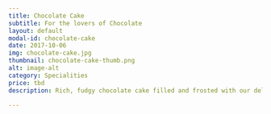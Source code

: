 ```yaml
---
title: Chocolate Cake
subtitle: For the lovers of Chocolate
layout: default
modal-id: chocolate-cake
date: 2017-10-06
img: chocolate-cake.jpg
thumbnail: chocolate-cake-thumb.png
alt: image-alt
category: Specialities
price: tbd
description: Rich, fudgy chocolate cake filled and frosted with our delicious chocolate buttercream. Decorated with roasted walnuts.

---
```

